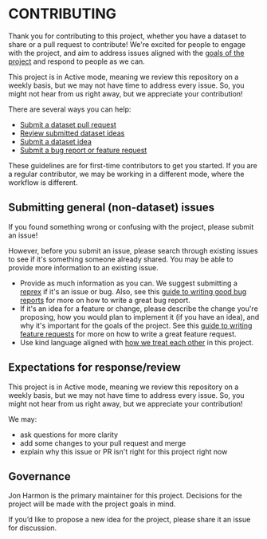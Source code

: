# CONTRIBUTING

Thank you for contributing to this project, whether you have a dataset to share or a pull request to contribute! 
We're excited for people to engage with the project, and aim to address issues aligned with the [goals of the project](README.md#goals) and respond to people as we can. 

This project is in Active mode, meaning we review this repository on a weekly basis, but we may not have time to address every issue. 
So, you might not hear from us right away, but we appreciate your contribution! 

There are several ways you can help:

- [Submit a dataset pull request](pr_instructions.md)
- [Review submitted dataset ideas](dataset_review.md)
- [Submit a dataset idea](dataset_idea.md)
- [Submit a bug report or feature request](#submitting-general-non-dataset-issues)

These guidelines are for first-time contributors to get you started. 
If you are a regular contributor, we may be working in a different mode, where the workflow is different. 

## Submitting general (non-dataset) issues

If you found something wrong or confusing with the project, please submit an issue! 

However, before you submit an issue, please search through existing issues to see if it's something someone already shared. You may be able to provide more information to an existing issue.

- Provide as much information as you can. We suggest submitting a [reprex](https://reprex.tidyverse.org/) if it's an issue or bug. Also, see this [guide to writing good bug reports](https://github.com/rstudio/rstudio/wiki/Writing-Good-Bug-Reports) for more on how to write a great bug report.
- If it's an idea for a feature or change, please describe the change you're proposing, how you would plan to implement it (if you have an idea), and why it's important for the goals of the project. See this [guide to writing feature requests](https://github.com/rstudio/rstudio/wiki/Writing-Good-Feature-Requests) for more on how to write a great feature request.
- Use kind language aligned with [how we treat each other](CODE_OF_CONDUCT.md) in this project.

## Expectations for response/review

This project is in Active mode, meaning we review this repository on a weekly basis, but we may not have time to address every issue. 
So, you might not hear from us right away, but we appreciate your contribution! 

We may:

- ask questions for more clarity
- add some changes to your pull request and merge
- explain why this issue or PR isn't right for this project right now

## Governance

Jon Harmon is the primary maintainer for this project. Decisions for the project will be made with the project goals in mind.

If you’d like to propose a new idea for the project, please share it an issue for discussion.
